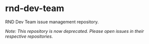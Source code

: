 # rnd-dev-team

RND Dev Team issue management repository.

*Note: This repository is now deprecated. Please open issues in their respective repositories.*

